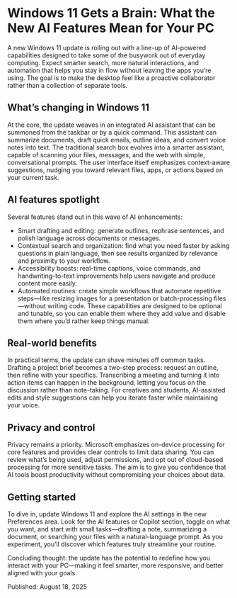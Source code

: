 # Windows 11 Gets a Brain: What the New AI Features Mean for Your PC

A new Windows 11 update is rolling out with a line-up of AI-powered capabilities designed to take some of the busywork out of everyday computing. Expect smarter search, more natural interactions, and automation that helps you stay in flow without leaving the apps you’re using. The goal is to make the desktop feel like a proactive collaborator rather than a collection of separate tools.

## What’s changing in Windows 11

At the core, the update weaves in an integrated AI assistant that can be summoned from the taskbar or by a quick command. This assistant can summarize documents, draft quick emails, outline ideas, and convert voice notes into text. The traditional search box evolves into a smarter assistant, capable of scanning your files, messages, and the web with simple, conversational prompts. The user interface itself emphasizes context-aware suggestions, nudging you toward relevant files, apps, or actions based on your current task.

## AI features spotlight

Several features stand out in this wave of AI enhancements:
- Smart drafting and editing: generate outlines, rephrase sentences, and polish language across documents or messages.
- Contextual search and organization: find what you need faster by asking questions in plain language, then see results organized by relevance and proximity to your workflow.
- Accessibility boosts: real-time captions, voice commands, and handwriting-to-text improvements help users navigate and produce content more easily.
- Automated routines: create simple workflows that automate repetitive steps—like resizing images for a presentation or batch-processing files—without writing code.
These capabilities are designed to be optional and tunable, so you can enable them where they add value and disable them where you’d rather keep things manual.

## Real-world benefits

In practical terms, the update can shave minutes off common tasks. Drafting a project brief becomes a two-step process: request an outline, then refine with your specifics. Transcribing a meeting and turning it into action items can happen in the background, letting you focus on the discussion rather than note-taking. For creatives and students, AI-assisted edits and style suggestions can help you iterate faster while maintaining your voice.

## Privacy and control

Privacy remains a priority. Microsoft emphasizes on-device processing for core features and provides clear controls to limit data sharing. You can review what’s being used, adjust permissions, and opt out of cloud-based processing for more sensitive tasks. The aim is to give you confidence that AI tools boost productivity without compromising your choices about data.

## Getting started

To dive in, update Windows 11 and explore the AI settings in the new Preferences area. Look for the AI features or Copilot section, toggle on what you want, and start with small tasks—drafting a note, summarizing a document, or searching your files with a natural-language prompt. As you experiment, you’ll discover which features truly streamline your routine.

Concluding thought: the update has the potential to redefine how you interact with your PC—making it feel smarter, more responsive, and better aligned with your goals.

Published: August 18, 2025
